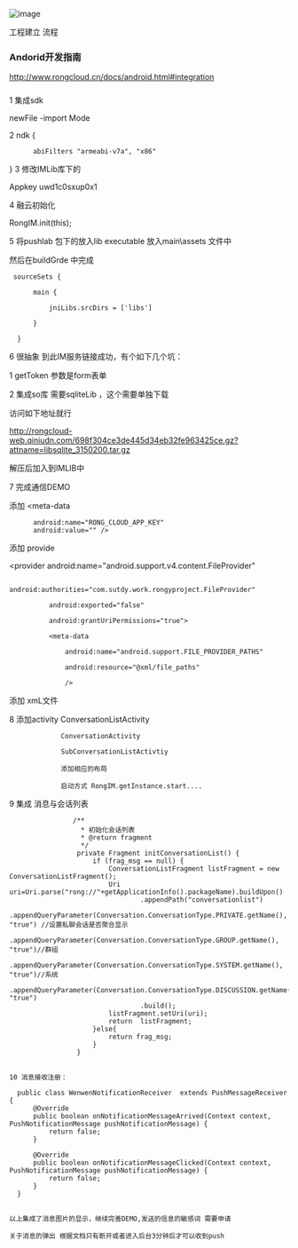 ![image](https://github.com/xiguanxingxiahuaxian/IM_OneDay/blob/master/pc4.png)

工程建立 流程

### Andorid开发指南

http://www.rongcloud.cn/docs/android.html#integration

### 
1 集成sdk

   newFile -import Mode 
   
2 ndk {

          abiFilters "armeabi-v7a", "x86"
          
 }
3 修改IMLib库下的

Appkey  uwd1c0sxup0x1

4 融云初始化

RongIM.init(this);

5 将pushlab 包下的放入lib executable 放入main\assets 文件中

  然后在buildGrde 中完成
  
     sourceSets {
     
          main {
          
              jniLibs.srcDirs = ['libs']
              
          }
          
      }
6 很抽象 到此IM服务链接成功，有个如下几个坑：

  1 getToken 参数是form表单 
  
  2 集成so库 需要sqliteLib ，这个需要单独下载
  
  访问如下地址就行
  
  http://rongcloud-web.qiniudn.com/698f304ce3de445d34eb32fe963425ce.gz?attname=libsqlite_3150200.tar.gz
  
  解压后加入到IMLIB中
  
7 完成通信DEMO 

 添加  <meta-data
 
          android:name="RONG_CLOUD_APP_KEY"
          android:value="" />
          
 添加 provide 
 
   <provider
              android:name="android.support.v4.content.FileProvider"
              
              android:authorities="com.sutdy.work.rongyproject.FileProvider"
              
              android:exported="false"
              
              android:grantUriPermissions="true">
              
              <meta-data
              
                  android:name="android.support.FILE_PROVIDER_PATHS"
                  
                  android:resource="@xml/file_paths"
                  
                  />
   </provider>  
   
  添加 xmL文件
          
  8 添加activity ConversationListActivity
  
                 ConversationActivity
                 
                 SubConversationListActivtiy
                 
                 添加相应的布局
                 
                 启动方式 RongIM.getInstance.start....
                 
   9 集成  消息与会话列表  
               
                    /**
                      * 初始化会话列表
                      * @return fragment 
                      */
                     private Fragment initConversationList() {
                         if (frag_msg == null) {
                             ConversationListFragment listFragment = new ConversationListFragment();
                             Uri uri=Uri.parse("rong://"+getApplicationInfo().packageName).buildUpon()
                                     .appendPath("conversationlist")
                                     .appendQueryParameter(Conversation.ConversationType.PRIVATE.getName(), "true") //设置私聊会话是否聚合显示
                                     .appendQueryParameter(Conversation.ConversationType.GROUP.getName(), "true")//群组
                                     .appendQueryParameter(Conversation.ConversationType.SYSTEM.getName(), "true")//系统
                                     .appendQueryParameter(Conversation.ConversationType.DISCUSSION.getName(), "true")
                                     .build();
                             listFragment.setUri(uri);
                             return  listFragment;
                         }else{
                             return frag_msg;
                         }
                     }
                 
    
    10 消息接收注册：
    
      public class WenwenNotificationReceiver  extends PushMessageReceiver {
          @Override
          public boolean onNotificationMessageArrived(Context context, PushNotificationMessage pushNotificationMessage) {
              return false;
          }
      
          @Override
          public boolean onNotificationMessageClicked(Context context, PushNotificationMessage pushNotificationMessage) {
              return false;
          }
      }
    
    
    以上集成了消息图片的显示，继续完善DEMO,发送的信息的敏感词 需要申请
    
    关于消息的弹出 根据文档只有断开或者进入后台3分钟后才可以收到push
    
    
    
         
    
    
    
          
          
            
